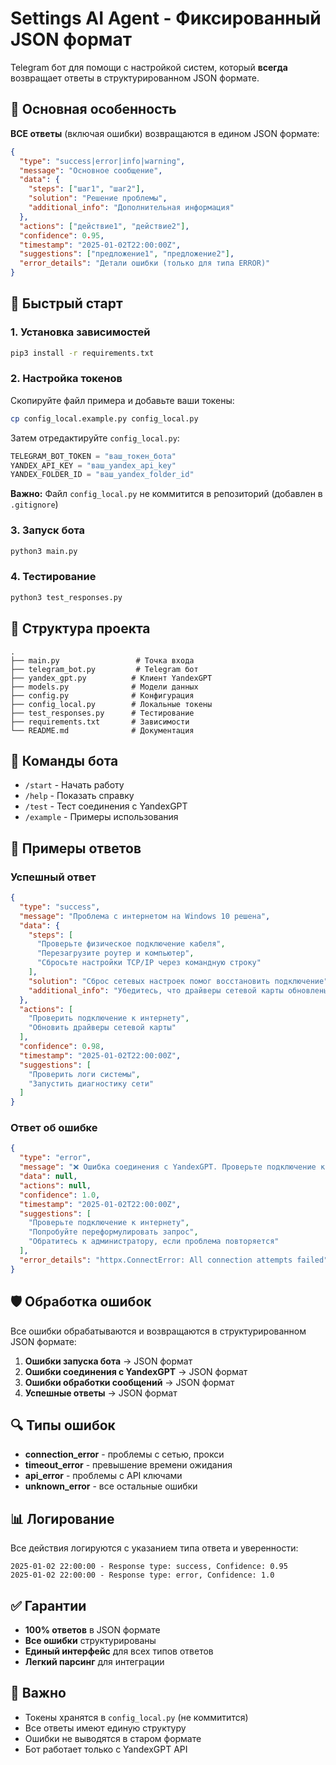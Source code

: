 # Settings AI Agent - Фиксированный JSON формат

Telegram бот для помощи с настройкой систем, который **всегда** возвращает ответы в структурированном JSON формате.

## 🎯 Основная особенность

**ВСЕ ответы** (включая ошибки) возвращаются в едином JSON формате:

```json
{
  "type": "success|error|info|warning",
  "message": "Основное сообщение",
  "data": {
    "steps": ["шаг1", "шаг2"],
    "solution": "Решение проблемы",
    "additional_info": "Дополнительная информация"
  },
  "actions": ["действие1", "действие2"],
  "confidence": 0.95,
  "timestamp": "2025-01-02T22:00:00Z",
  "suggestions": ["предложение1", "предложение2"],
  "error_details": "Детали ошибки (только для типа ERROR)"
}
```

## 🚀 Быстрый старт

### 1. Установка зависимостей
```bash
pip3 install -r requirements.txt
```

### 2. Настройка токенов
Скопируйте файл примера и добавьте ваши токены:
```bash
cp config_local.example.py config_local.py
```

Затем отредактируйте `config_local.py`:
```python
TELEGRAM_BOT_TOKEN = "ваш_токен_бота"
YANDEX_API_KEY = "ваш_yandex_api_key"
YANDEX_FOLDER_ID = "ваш_yandex_folder_id"
```

**Важно:** Файл `config_local.py` не коммитится в репозиторий (добавлен в `.gitignore`)

### 3. Запуск бота
```bash
python3 main.py
```

### 4. Тестирование
```bash
python3 test_responses.py
```

## 📁 Структура проекта

```
.
├── main.py                 # Точка входа
├── telegram_bot.py         # Telegram бот
├── yandex_gpt.py          # Клиент YandexGPT
├── models.py              # Модели данных
├── config.py              # Конфигурация
├── config_local.py        # Локальные токены
├── test_responses.py      # Тестирование
├── requirements.txt       # Зависимости
└── README.md              # Документация
```

## 🔧 Команды бота

- `/start` - Начать работу
- `/help` - Показать справку
- `/test` - Тест соединения с YandexGPT
- `/example` - Примеры использования

## 📝 Примеры ответов

### Успешный ответ
```json
{
  "type": "success",
  "message": "Проблема с интернетом на Windows 10 решена",
  "data": {
    "steps": [
      "Проверьте физическое подключение кабеля",
      "Перезагрузите роутер и компьютер",
      "Сбросьте настройки TCP/IP через командную строку"
    ],
    "solution": "Сброс сетевых настроек помог восстановить подключение",
    "additional_info": "Убедитесь, что драйверы сетевой карты обновлены"
  },
  "actions": [
    "Проверить подключение к интернету",
    "Обновить драйверы сетевой карты"
  ],
  "confidence": 0.98,
  "timestamp": "2025-01-02T22:00:00Z",
  "suggestions": [
    "Проверить логи системы",
    "Запустить диагностику сети"
  ]
}
```

### Ответ об ошибке
```json
{
  "type": "error",
  "message": "❌ Ошибка соединения с YandexGPT. Проверьте подключение к интернету.",
  "data": null,
  "actions": null,
  "confidence": 1.0,
  "timestamp": "2025-01-02T22:00:00Z",
  "suggestions": [
    "Проверьте подключение к интернету",
    "Попробуйте переформулировать запрос",
    "Обратитесь к администратору, если проблема повторяется"
  ],
  "error_details": "httpx.ConnectError: All connection attempts failed"
}
```

## 🛡️ Обработка ошибок

Все ошибки обрабатываются и возвращаются в структурированном JSON формате:

1. **Ошибки запуска бота** → JSON формат
2. **Ошибки соединения с YandexGPT** → JSON формат  
3. **Ошибки обработки сообщений** → JSON формат
4. **Успешные ответы** → JSON формат

## 🔍 Типы ошибок

- **connection_error** - проблемы с сетью, прокси
- **timeout_error** - превышение времени ожидания
- **api_error** - проблемы с API ключами
- **unknown_error** - все остальные ошибки

## 📊 Логирование

Все действия логируются с указанием типа ответа и уверенности:

```
2025-01-02 22:00:00 - Response type: success, Confidence: 0.95
2025-01-02 22:00:00 - Response type: error, Confidence: 1.0
```

## ✅ Гарантии

- **100% ответов** в JSON формате
- **Все ошибки** структурированы
- **Единый интерфейс** для всех типов ответов
- **Легкий парсинг** для интеграции

## 🚨 Важно

- Токены хранятся в `config_local.py` (не коммитится)
- Все ответы имеют единую структуру
- Ошибки не выводятся в старом формате
- Бот работает только с YandexGPT API